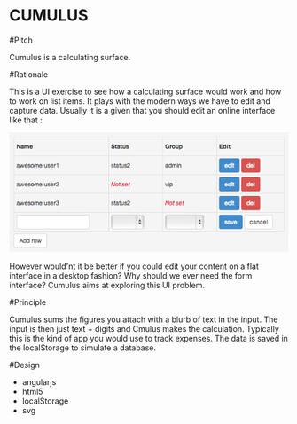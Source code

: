 CUMULUS
=======

#Pitch

Cumulus is a calculating surface.

#Rationale

This is a UI exercise to see how a calculating surface would work and how to work on list items. It plays with the modern ways we have to edit and capture data. Usually it is a given that you should edit an online interface like that :

![Alt text](https://github.com/eloone/cumulus/blob/master/illustration.png?raw=true)

However would'nt it be better if you could edit your content on a flat interface in a desktop fashion? Why should we ever need the form interface? Cumulus aims at exploring this UI problem.

#Principle

Cumulus sums the figures you attach with a blurb of text in the input. The input is then just text + digits and Cmulus makes the calculation. Typically this is the kind of app you would use to track expenses. The data is saved in the localStorage to simulate a database.

#Design

* angularjs 
* html5
* localStorage
* svg
